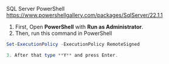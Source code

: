 SQL Server PowerShell
https://www.powershellgallery.com/packages/SqlServer/22.1.1


1. First, Open **PowerShell** with **Run as Administrator**.
2. Then, run this command in PowerShell
``` Powershell
Set-ExecutionPolicy -ExecutionPolicy RemoteSigned

3. After that type **Y** and press Enter.
